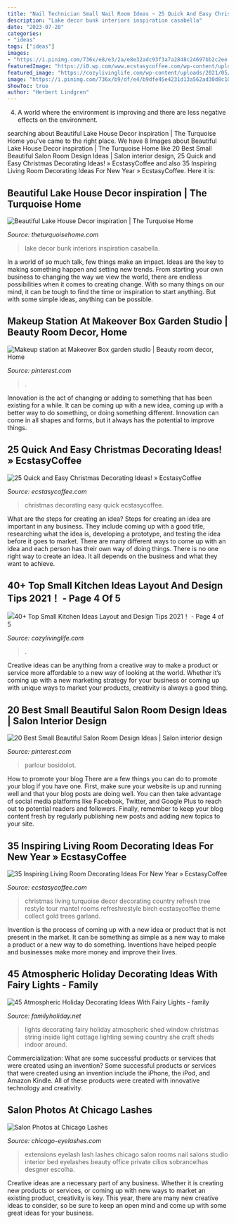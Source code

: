 ```yaml
---
title: "Nail Technician Small Nail Room Ideas ~ 25 Quick And Easy Christmas Decorating Ideas! » Ecstasycoffee"
description: "Lake decor bunk interiors inspiration casabella"
date: "2023-07-28"
categories:
- "ideas"
tags: ["ideas"]
images:
- "https://i.pinimg.com/736x/e8/e3/2a/e8e32adc93f3a7a2848c24697bb2c2ee.jpg"
featuredImage: "https://i0.wp.com/www.ecstasycoffee.com/wp-content/uploads/2016/10/Christmas-Decorating-37.jpg"
featured_image: "https://cozylivinglife.com/wp-content/uploads/2021/05/12-9-768x1152.jpg"
image: "https://i.pinimg.com/736x/b9/df/e4/b9dfe45e4231d13a562ad30d8c10b4e6.jpg"
ShowToc: true
author: "Herbert Lindgren"
---
```



4. A world where the environment is improving and there are less negative effects on the environment. 

	

		
searching about Beautiful Lake House Decor inspiration | The Turquoise Home you've came to the right place. We have 8 Images about Beautiful Lake House Decor inspiration | The Turquoise Home like 20 Best Small Beautiful Salon Room Design Ideas | Salon interior design, 25 Quick and Easy Christmas Decorating Ideas! » EcstasyCoffee and also 35 Inspiring Living Room Decorating Ideas For New Year » EcstasyCoffee. Here it is:
		
    
## Beautiful Lake House Decor inspiration | The Turquoise Home

<img loading=lazy src="https://theturquoisehome.com/wp-content/uploads/2018/07/lake-house-Bunk-room.jpg" onerror="this.onerror=null;this.src='https://tse1.mm.bing.net/th?id=OIP.GzR_RB18Tg5RZ-xzqZjKPAHaJ4&amp;pid=15.1';" alt="Beautiful Lake House Decor inspiration | The Turquoise Home">

_Source: theturquoisehome.com_

>lake decor bunk interiors inspiration casabella. 

	

In a world of so much talk, few things make an impact. Ideas are the key to making something happen and setting new trends. From starting your own business to changing the way we view the world, there are endless possibilities when it comes to creating change. With so many things on our mind, it can be tough to find the time or inspiration to start anything. But with some simple ideas, anything can be possible.

    
## Makeup Station At Makeover Box Garden Studio | Beauty Room Decor, Home

<img loading=lazy src="https://i.pinimg.com/736x/e8/e3/2a/e8e32adc93f3a7a2848c24697bb2c2ee.jpg" onerror="this.onerror=null;this.src='https://tse3.mm.bing.net/th?id=OIP.ENY2CJq12nEaMleQ_w8DMwHaJ5&amp;pid=15.1';" alt="Makeup station at Makeover Box garden studio | Beauty room decor, Home">

_Source: pinterest.com_

>. 

	

Innovation is the act of changing or adding to something that has been existing for a while. It can be coming up with a new idea, coming up with a better way to do something, or doing something different. Innovation can come in all shapes and forms, but it always has the potential to improve things.

    
## 25 Quick And Easy Christmas Decorating Ideas! » EcstasyCoffee

<img loading=lazy src="https://i0.wp.com/www.ecstasycoffee.com/wp-content/uploads/2016/10/Christmas-Decorating-37.jpg" onerror="this.onerror=null;this.src='https://tse2.mm.bing.net/th?id=OIP.hItVLx4u6fXZKtQGQAk-YQHaLH&amp;pid=15.1';" alt="25 Quick and Easy Christmas Decorating Ideas! » EcstasyCoffee">

_Source: ecstasycoffee.com_

>christmas decorating easy quick ecstasycoffee. 

	

What are the steps for creating an idea?
Steps for creating an idea are important in any business. They include coming up with a good title, researching what the idea is, developing a prototype, and testing the idea before it goes to market. 
There are many different ways to come up with an idea and each person has their own way of doing things. There is no one right way to create an idea. It all depends on the business and what they want to achieve.

    
## 40+ Top Small Kitchen Ideas Layout And Design Tips 2021！ - Page 4 Of 5

<img loading=lazy src="https://cozylivinglife.com/wp-content/uploads/2021/05/12-9-768x1152.jpg" onerror="this.onerror=null;this.src='https://tse3.mm.bing.net/th?id=OIP.s4rgENNUtI4MeZvg464IKQHaLH&amp;pid=15.1';" alt="40+ Top Small Kitchen Ideas Layout and Design Tips 2021！ - Page 4 of 5">

_Source: cozylivinglife.com_

>. 

	

Creative ideas can be anything from a creative way to make a product or service more affordable to a new way of looking at the world. Whether it’s coming up with a new marketing strategy for your business or coming up with unique ways to market your products, creativity is always a good thing.

    
## 20 Best Small Beautiful Salon Room Design Ideas | Salon Interior Design

<img loading=lazy src="https://i.pinimg.com/736x/b9/df/e4/b9dfe45e4231d13a562ad30d8c10b4e6.jpg" onerror="this.onerror=null;this.src='https://tse1.mm.bing.net/th?id=OIP.Qwxx4shkbXd0GOH20fDcbgHaFj&amp;pid=15.1';" alt="20 Best Small Beautiful Salon Room Design Ideas | Salon interior design">

_Source: pinterest.com_

>parlour bosidolot. 

	

How to promote your blog
There are a few things you can do to promote your blog if you have one. First, make sure your website is up and running well and that your blog posts are doing well. You can then take advantage of social media platforms like Facebook, Twitter, and Google Plus to reach out to potential readers and followers. Finally, remember to keep your blog content fresh by regularly publishing new posts and adding new topics to your site.

    
## 35 Inspiring Living Room Decorating Ideas For New Year » EcstasyCoffee

<img loading=lazy src="https://i0.wp.com/www.ecstasycoffee.com/wp-content/uploads/2016/11/Living-room-with-Turquoise-Christmas-Tree.jpg?resize=564%2C846" onerror="this.onerror=null;this.src='https://tse2.mm.bing.net/th?id=OIP.psA6Qug45rZDKpRkUPWHlwHaLH&amp;pid=15.1';" alt="35 Inspiring Living Room Decorating Ideas For New Year » EcstasyCoffee">

_Source: ecstasycoffee.com_

>christmas living turquoise decor decorating country refresh tree restyle tour mantel rooms refreshrestyle birch ecstasycoffee theme collect gold trees garland. 

	

Invention is the process of coming up with a new idea or product that is not present in the market. It can be something as simple as a new way to make a product or a new way to do something. Inventions have helped people and businesses make more money and improve their lives.

    
## 45 Atmospheric Holiday Decorating Ideas With Fairy Lights - Family

<img loading=lazy src="http://www.familyholiday.net/wp-content/uploads/2015/01/45-Atmospheric-Holiday-Decorating-Ideas-With-Fairy-Lights-29.jpg" onerror="this.onerror=null;this.src='https://tse2.mm.bing.net/th?id=OIP.4WYj07DHVJibHZjMuooJYwHaLG&amp;pid=15.1';" alt="45 Atmospheric Holiday Decorating Ideas With Fairy Lights - family">

_Source: familyholiday.net_

>lights decorating fairy holiday atmospheric shed window christmas string inside light cottage lighting sewing country she craft sheds indoor around. 

	

Commercialization: What are some successful products or services that were created using an invention?
Some successful products or services that were created using an invention include the iPhone, the iPod, and Amazon Kindle. All of these products were created with innovative technology and creativity.

    
## Salon Photos At Chicago Lashes

<img loading=lazy src="http://www.chicago-eyelashes.com/wp-content/uploads/2014/03/chicago_lashes-room.jpg" onerror="this.onerror=null;this.src='https://tse1.mm.bing.net/th?id=OIP.2yUpz17QaDKxc6yrJVpuewHaLK&amp;pid=15.1';" alt="Salon Photos at Chicago Lashes">

_Source: chicago-eyelashes.com_

>extensions eyelash lash lashes chicago salon rooms nail salons studio interior bed eyelashes beauty office private cílios sobrancelhas desgner escolha. 

	

Creative ideas are a necessary part of any business. Whether it is creating new products or services, or coming up with new ways to market an existing product, creativity is key. This year, there are many new creative ideas to consider, so be sure to keep an open mind and come up with some great ideas for your business.

